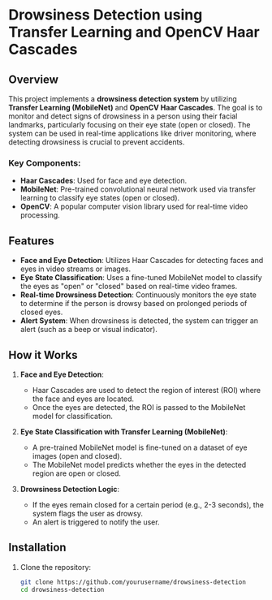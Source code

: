 # Drowsiness Detection using Transfer Learning and OpenCV Haar Cascades

## Overview

This project implements a **drowsiness detection system** by utilizing **Transfer Learning (MobileNet)** and **OpenCV Haar Cascades**. The goal is to monitor and detect signs of drowsiness in a person using their facial landmarks, particularly focusing on their eye state (open or closed). The system can be used in real-time applications like driver monitoring, where detecting drowsiness is crucial to prevent accidents.

### Key Components:
- **Haar Cascades**: Used for face and eye detection.
- **MobileNet**: Pre-trained convolutional neural network used via transfer learning to classify eye states (open or closed).
- **OpenCV**: A popular computer vision library used for real-time video processing.

## Features

- **Face and Eye Detection**: Utilizes Haar Cascades for detecting faces and eyes in video streams or images.
- **Eye State Classification**: Uses a fine-tuned MobileNet model to classify the eyes as "open" or "closed" based on real-time video frames.
- **Real-time Drowsiness Detection**: Continuously monitors the eye state to determine if the person is drowsy based on prolonged periods of closed eyes.
- **Alert System**: When drowsiness is detected, the system can trigger an alert (such as a beep or visual indicator).

## How it Works

1. **Face and Eye Detection**:
   - Haar Cascades are used to detect the region of interest (ROI) where the face and eyes are located.
   - Once the eyes are detected, the ROI is passed to the MobileNet model for classification.

2. **Eye State Classification with Transfer Learning (MobileNet)**:
   - A pre-trained MobileNet model is fine-tuned on a dataset of eye images (open and closed).
   - The MobileNet model predicts whether the eyes in the detected region are open or closed.
   
3. **Drowsiness Detection Logic**:
   - If the eyes remain closed for a certain period (e.g., 2-3 seconds), the system flags the user as drowsy.
   - An alert is triggered to notify the user.

## Installation

1. Clone the repository:
   ```bash
   git clone https://github.com/yourusername/drowsiness-detection
   cd drowsiness-detection

